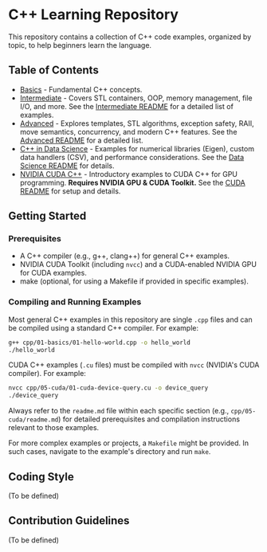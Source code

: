 # C++ Learning Repository

This repository contains a collection of C++ code examples, organized by topic, to help beginners learn the language.

## Table of Contents

*   [Basics](cpp/01-basics) - Fundamental C++ concepts.
*   [Intermediate](cpp/02-intermediate/readme.md) - Covers STL containers, OOP, memory management, file I/O, and more. See the [Intermediate README](cpp/02-intermediate/readme.md) for a detailed list of examples.
*   [Advanced](cpp/03-advanced/readme.md) - Explores templates, STL algorithms, exception safety, RAII, move semantics, concurrency, and modern C++ features. See the [Advanced README](cpp/03-advanced/readme.md) for a detailed list.
*   [C++ in Data Science](cpp/04-data-science/readme.md) - Examples for numerical libraries (Eigen), custom data handlers (CSV), and performance considerations. See the [Data Science README](cpp/04-data-science/readme.md) for details.
*   [NVIDIA CUDA C++](cpp/05-cuda/readme.md) - Introductory examples to CUDA C++ for GPU programming. **Requires NVIDIA GPU & CUDA Toolkit.** See the [CUDA README](cpp/05-cuda/readme.md) for setup and details.

## Getting Started

### Prerequisites

*   A C++ compiler (e.g., g++, clang++) for general C++ examples.
*   NVIDIA CUDA Toolkit (including `nvcc`) and a CUDA-enabled NVIDIA GPU for CUDA examples.
*   make (optional, for using a Makefile if provided in specific examples).

### Compiling and Running Examples

Most general C++ examples in this repository are single `.cpp` files and can be compiled using a standard C++ compiler. For example:

```bash
g++ cpp/01-basics/01-hello-world.cpp -o hello_world
./hello_world
```

CUDA C++ examples (`.cu` files) must be compiled with `nvcc` (NVIDIA's CUDA compiler). For example:
```bash
nvcc cpp/05-cuda/01-cuda-device-query.cu -o device_query
./device_query
```
Always refer to the `readme.md` file within each specific section (e.g., `cpp/05-cuda/readme.md`) for detailed prerequisites and compilation instructions relevant to those examples.

For more complex examples or projects, a `Makefile` might be provided. In such cases, navigate to the example's directory and run `make`.

## Coding Style

(To be defined)

## Contribution Guidelines

(To be defined)
